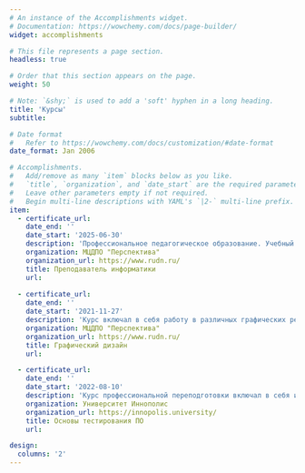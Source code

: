 ```yaml
---
# An instance of the Accomplishments widget.
# Documentation: https://wowchemy.com/docs/page-builder/
widget: accomplishments

# This file represents a page section.
headless: true

# Order that this section appears on the page.
weight: 50

# Note: `&shy;` is used to add a 'soft' hyphen in a long heading.
title: 'Курсы'
subtitle:

# Date format
#   Refer to https://wowchemy.com/docs/customization/#date-format
date_format: Jan 2006

# Accomplishments.
#   Add/remove as many `item` blocks below as you like.
#   `title`, `organization`, and `date_start` are the required parameters.
#   Leave other parameters empty if not required.
#   Begin multi-line descriptions with YAML's `|2-` multi-line prefix.
item:
  - certificate_url: 
    date_end: ''
    date_start: '2025-06-30'
    description: 'Профессиональное педагогическое образование. Учебный план включал в себя изучение фундаментальных знаний по основам информационных технологий. Были изучены основы педагогики, а также пройдена практика, в ходе которой я в течение учебного модуля преподавал информатику.'
    organization: МЦДПО "Перспектива"
    organization_url: https://www.rudn.ru/
    title: Преподаватель информатики
    url: 
    
  - certificate_url: 
    date_end: ''
    date_start: '2021-11-27'
    description: 'Курс включал в себя работу в различных графических редакторах (Adobe Illustrator, Photoshop, Figma), управление командой, создание макетов сайтов и приложений.'
    organization: МЦДПО "Перспектива"
    organization_url: https://www.rudn.ru/
    title: Графический дизайн
    url:

  - certificate_url: 
    date_end: ''
    date_start: '2022-08-10'
    description: 'Курс профессиональной переподготовки включал в себя изучение принципов и подходов к тестированию, разработку тест-дизайна и тестовой документации, а также знакомство с принципами работы с инструментами тестировщика.'
    organization: Университет Иннополис
    organization_url: https://innopolis.university/
    title: Основы тестирования ПО
    url:

design:
  columns: '2'
---
```

